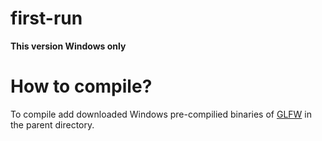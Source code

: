 # first-run

**This version Windows only**

# How to compile?

To compile add downloaded Windows pre-compilied binaries of [GLFW](https://www.glfw.org/) in the parent directory.
